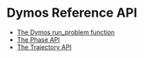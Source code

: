 # Dymos Reference API

- [The Dymos run_problem function](run_problem.md)
- [The Phase API](phase_api.md)
- [The Trajectory API](trajectory_api.md)